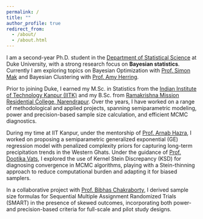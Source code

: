 ```yaml
---
permalink: /
title: ""
author_profile: true
redirect_from: 
  - /about/
  - /about.html
---
```


<p>
  I am a second-year Ph.D. student in the
  <a href="https://stat.duke.edu" target="_blank">Department of Statistical Science</a> at Duke University, with a strong research focus on 
  <strong>Bayesian statistics</strong>. Currently I am exploring topics on Bayesian Optimization with <a href = "https://sites.google.com/view/simonmak/home">Prof. Simon Mak</a> and Bayesian Clustering with <a href="https://scholars.duke.edu/person/Amy.Herring">Prof. Amy Herring</a>. 
</p>

<p>
  Prior to joining Duke, I earned my M.Sc. in Statistics from the 
  <a href="https://iitk.ac.in" target="_blank">Indian Institute of Technology Kanpur (IITK)</a> 
  and my B.Sc. from 
  <a href="https://rkmrc.in" target="_blank">Ramakrishna Mission Residential College, Narendrapur</a>. 
  Over the years, I have worked on a range of methodological and applied projects, spanning 
  semiparametric modeling, power and precision-based sample size calculation, and efficient MCMC diagnostics.
</p>

<p>
  During my time at IIT Kanpur, under the mentorship of <a href="https://sites.google.com/view/arnabhazra09/">Prof. Arnab Hazra</a>, I worked on proposing a semiparametric generalized exponential (GE) regression model with penalized complexity priors for capturing long-term precipitation trends in the Western Ghats.
Under the guidance of <a href="https://dvats.github.io/">Prof. Dootika Vats</a>, I explored the use of Kernel Stein Discrepancy (KSD) for diagnosing convergence in MCMC algorithms, playing with a Stein-thinning approach to reduce computational burden and adapting it for biased samplers.
</p>

<p>
  In a collaborative project with <a href="https://blog.nus.edu.sg/bibhas/">Prof. Bibhas Chakraborty</a>, I derived sample size formulas for Sequential Multiple Assignment Randomized Trials (SMART) in the presence of skewed outcomes, incorporating both power- and precision-based criteria for full-scale and pilot study designs.
</p>





